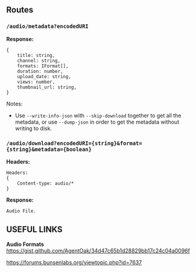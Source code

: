 ## Routes

### `/audio/metadata?encodedURI`

**Response:**
```
{
    title: string,
    channel: string,
    formats: IFormat[],
    duration: number,
    upload_date: string,
    views: number,
    thumbnail_url: string,
}
```

Notes:
- Use `--write-info-json` with `--skip-download` together to get all the metadata, or use `--dump-json` in order to get the metadata without writing to disk. 

### `/audio/download?encodedURI={string}&format={string}&metadata={boolean}`

**Headers:**
```
Headers:
{
    Content-type: audio/*
}
```

**Response:**
```
Audio File.
```

## USEFUL LINKS

**Audio Formats**
https://gist.github.com/AgentOak/34d47c65b1d28829bb17c24c04a0096f

https://forums.bunsenlabs.org/viewtopic.php?id=7637
